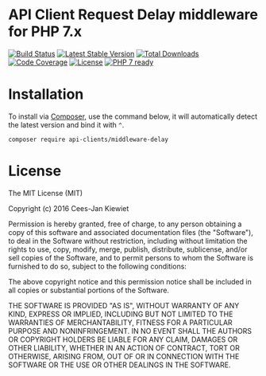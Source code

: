 # API Client Request Delay middleware for PHP 7.x

[![Build Status](https://travis-ci.org/php-api-clients/middleware-delay.svg?branch=master)](https://travis-ci.org/php-api-clients/middleware-delay)
[![Latest Stable Version](https://poser.pugx.org/api-clients/middleware-delay/v/stable.png)](https://packagist.org/packages/api-clients/middleware-delay)
[![Total Downloads](https://poser.pugx.org/api-clients/middleware-delay/downloads.png)](https://packagist.org/packages/api-clients/middleware-delay/stats)
[![Code Coverage](https://scrutinizer-ci.com/g/php-api-clients/middleware-delay/badges/coverage.png?b=master)](https://scrutinizer-ci.com/g/php-api-clients/middleware-delay/?branch=master)
[![License](https://poser.pugx.org/api-clients/middleware-delay/license.png)](https://packagist.org/packages/api-clients/middleware-delay)
[![PHP 7 ready](http://php7ready.timesplinter.ch/php-api-clients/middleware-delay/badge.svg)](https://appveyor-ci.org/php-api-clients/middleware-delay)

# Installation

To install via [Composer](http://getcomposer.org/), use the command below, it will automatically detect the latest version and bind it with `^`.

```
composer require api-clients/middleware-delay 
```

# License

The MIT License (MIT)

Copyright (c) 2016 Cees-Jan Kiewiet

Permission is hereby granted, free of charge, to any person obtaining a copy
of this software and associated documentation files (the "Software"), to deal
in the Software without restriction, including without limitation the rights
to use, copy, modify, merge, publish, distribute, sublicense, and/or sell
copies of the Software, and to permit persons to whom the Software is
furnished to do so, subject to the following conditions:

The above copyright notice and this permission notice shall be included in all
copies or substantial portions of the Software.

THE SOFTWARE IS PROVIDED "AS IS", WITHOUT WARRANTY OF ANY KIND, EXPRESS OR
IMPLIED, INCLUDING BUT NOT LIMITED TO THE WARRANTIES OF MERCHANTABILITY,
FITNESS FOR A PARTICULAR PURPOSE AND NONINFRINGEMENT. IN NO EVENT SHALL THE
AUTHORS OR COPYRIGHT HOLDERS BE LIABLE FOR ANY CLAIM, DAMAGES OR OTHER
LIABILITY, WHETHER IN AN ACTION OF CONTRACT, TORT OR OTHERWISE, ARISING FROM,
OUT OF OR IN CONNECTION WITH THE SOFTWARE OR THE USE OR OTHER DEALINGS IN THE
SOFTWARE.
